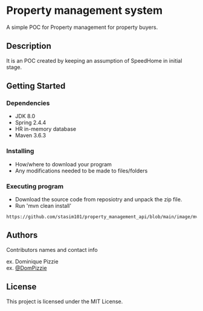 
# Property management system

A simple POC for Property management for property buyers.

## Description

It is an POC created by keeping an assumption of SpeedHome in initial stage.

## Getting Started

### Dependencies

* JDK 8.0
* Spring 2.4.4
* HR in-memory database
* Maven 3.6.3

### Installing

* How/where to download your program
* Any modifications needed to be made to files/folders

### Executing program

* Download the source code from reposiotry and unpack the zip file.
* Run 'mvn clean install'

```
https://github.com/stasim101/property_management_api/blob/main/image/mvn_clean_install.jpg
```

## Authors

Contributors names and contact info

ex. Dominique Pizzie  
ex. [@DomPizzie](https://twitter.com/dompizzie)

## License

This project is licensed under the MIT License.

